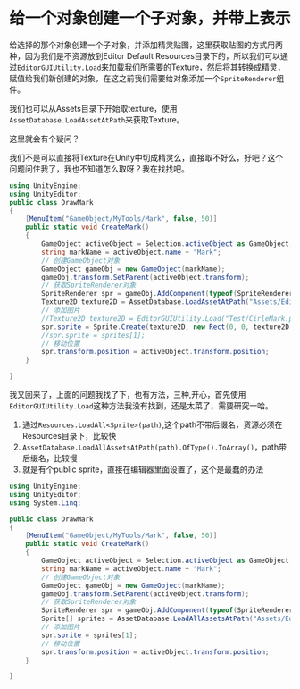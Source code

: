 # 给一个对象创建一个子对象，并带上表示

给选择的那个对象创建一个子对象，并添加精灵贴图，这里获取贴图的方式用两种，因为我们是不资源放到Editor Default Resources目录下的，所以我们可以通过`EditorGUIUtility.Load`来加载我们所需要的Texture，然后将其转换成精灵，赋值给我们新创建的对象，在这之前我们需要给对象添加一个`SpriteRenderer`组件。

我们也可以从Assets目录下开始取texture，使用`AssetDatabase.LoadAssetAtPath`来获取Texture。

这里就会有个疑问？

我们不是可以直接将Texture在Unity中切成精灵么，直接取不好么，好吧？这个问题问住我了，我也不知道怎么取呀？我在找找吧。

```c#
using UnityEngine;
using UnityEditor;
public class DrawMark
{
    [MenuItem("GameObject/MyTools/Mark", false, 50)]
    public static void CreateMark()
    {
        GameObject activeObject = Selection.activeObject as GameObject;
        string markName = activeObject.name + "Mark";
        // 创建GameObject对象
        GameObject gameObj = new GameObject(markName);
        gameObj.transform.SetParent(activeObject.transform);
        // 获取SpriteRenderer对象
        SpriteRenderer spr = gameObj.AddComponent(typeof(SpriteRenderer)) as SpriteRenderer;
        Texture2D texture2D = AssetDatabase.LoadAssetAtPath("Assets/Editor Default Resources/Test/CirleMark.png", typeof(Texture2D)) as Texture2D;
        // 添加图片
        //Texture2D texture2D = EditorGUIUtility.Load("Test/CirleMark.png") as Texture2D;
        spr.sprite = Sprite.Create(texture2D, new Rect(0, 0, texture2D.width, texture2D.height), Vector2.zero);
        //spr.sprite = sprites[1];
        // 移动位置
        spr.transform.position = activeObject.transform.position;
    }

}


```

我又回来了，上面的问题我找了下，也有方法，三种,开心，首先使用`EditorGUIUtility.Load`这种方法我没有找到，还是太菜了，需要研究一哈。

1. 通过`Resources.LoadAll<Sprite>(path)`,这个path不带后缀名，资源必须在Resources目录下，比较快
2. `AssetDatabase.LoadAllAssetsAtPath(path).OfType().ToArray()`，path带后缀名，比较慢
3. 就是有个public sprite，直接在编辑器里面设置了，这个是最蠢的办法

```c#
using UnityEngine;
using UnityEditor;
using System.Linq;

public class DrawMark
{
    [MenuItem("GameObject/MyTools/Mark", false, 50)]
    public static void CreateMark()
    {
        GameObject activeObject = Selection.activeObject as GameObject;
        string markName = activeObject.name + "Mark";
        // 创建GameObject对象
        GameObject gameObj = new GameObject(markName);
        gameObj.transform.SetParent(activeObject.transform);
        // 获取SpriteRenderer对象
        SpriteRenderer spr = gameObj.AddComponent(typeof(SpriteRenderer)) as SpriteRenderer;
        Sprite[] sprites = AssetDatabase.LoadAllAssetsAtPath("Assets/Editor Default Resources/Test/CirleMark.png").OfType<Sprite>().ToArray();
        // 添加图片
        spr.sprite = sprites[1];
        // 移动位置
        spr.transform.position = activeObject.transform.position;
    }

}

```


